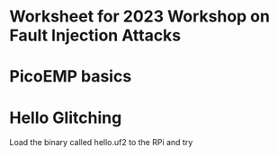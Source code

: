 # Worksheet for 2023 Workshop on Fault Injection Attacks 


PicoEMP basics 
==============

Hello Glitching 
================

Load the binary called hello.uf2 to the RPi and try
